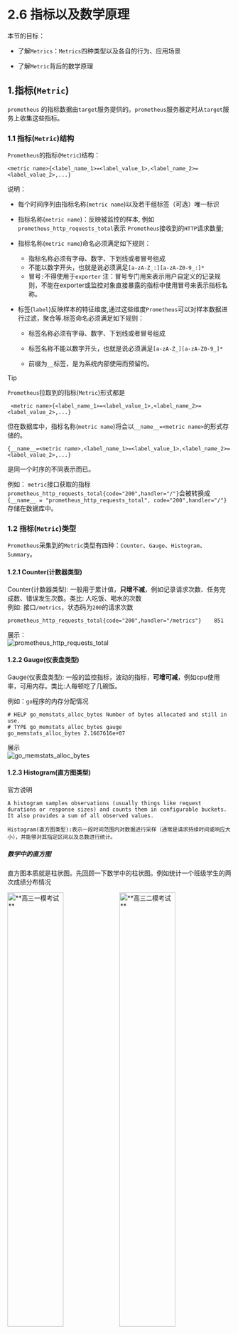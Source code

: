 # 2.6 指标以及数学原理

本节的目标：

- 了解`Metrics`：`Metrics`四种类型以及各自的行为、应用场景

- 了解`Metric`背后的数学原理

  

## 1.指标(`Metric`)

`prometheus` 的指标数据由`target`服务提供的。`prometheus`服务器定时从`target`服务上收集这些指标。

### 1.1 指标(`Metric`)结构

`Prometheus`的指标(`Metric`)结构： 

```
<metric name>{<label_name_1>=<label_value_1>,<label_name_2>=<label_value_2>,...} 
```

说明：

- 每个时间序列由指标名称(`metric name`)以及若干组标签（可选）唯一标识

- 指标名称(`metric name`)：反映被监控的样本, 例如`prometheus_http_requests_total`表示 `Prometheus`接收到的`HTTP`请求数量; 

- 指标名称(`metric name`)命名必须满足如下规则：

  - 指标名称必须有字母、数字、下划线或者冒号组成
  - 不能以数字开头，也就是说必须满足`[a-zA-Z_:][a-zA-Z0-9_:]*`
  - 冒号`:`不得使用于`exporter`    注：冒号专门用来表示用户自定义的记录规则，不能在exporter或监控对象直接暴露的指标中使用冒号来表示指标名称。

- 标签(`label`)反映样本的特征维度,通过这些维度`Prometheus`可以对样本数据进行过滤，聚合等.标签命名必须满足如下规则：
  - 标签名称必须有字母、数字、下划线或者冒号组成

  - 标签名称不能以数字开头，也就是说必须满足`[a-zA-Z_][a-zA-Z0-9_]*`

  - 前缀为`__`标签，是为系统内部使用而预留的。

    
    
    

> [!TIP]
>
> `Prometheus`拉取到的指标(`Metric`)形式都是
>
> ```
>  <metric name>{<label_name_1>=<label_value_1>,<label_name_2>=<label_value_2>,...} 
> ```
>
> 但在数据库中，指标名称(`metric name`)将会以`__name__=<metric name>`的形式存储的。
>
> ```
> {__name__=<metric name>,<label_name_1>=<label_value_1>,<label_name_2>=<label_value_2>,...} 
> ```
>
> 是同一个时序的不同表示而已。
>
> 
>
> 例如： `metric`接口获取的指标`prometheus_http_requests_total{code="200",handler="/"}`会被转换成 `{__name__ = "prometheus_http_requests_total", code="200",handler="/"}`存储在数据库中。
>
> 



### 1.2 指标(`Metric`)类型

`Prometheus`采集到的`Metric`类型有四种：`Counter`、`Gauge`、`Histogram`、`Summary`。  

#### 1.2.1 Counter(计数器类型)

Counter(计数器类型): 一般用于累计值，**只增不减**，例如记录请求次数、任务完成数、错误发生次数。类比: 人吃饭、喝水的次数  
例如: 接口`/metrics`，状态码为`200`的请求次数

```text
prometheus_http_requests_total{code="200",handler="/metrics"}    851
```

展示：  
![prometheus_http_requests_total](./src/prometheus_http_requests_total.png "prometheus_http_requests_total")

#### 1.2.2 Gauge(仪表盘类型)

Gauge(仪表盘类型): 一般的监控指标，波动的指标，**可增可减**，例如cpu使用率，可用内存。类比:人每顿吃了几碗饭。 

例如：`go`程序的内存分配情况  

```
# HELP go_memstats_alloc_bytes Number of bytes allocated and still in use.
# TYPE go_memstats_alloc_bytes gauge
go_memstats_alloc_bytes 2.1667616e+07
```

展示  
 ![go_memstats_alloc_bytes](./src/go_memstats_alloc_bytes.png "go_memstats_alloc_bytes")



#### 1.2.3 Histogram(直方图类型) 

官方说明

``````text
A histogram samples observations (usually things like request durations or response sizes) and counts them in configurable buckets. It also provides a sum of all observed values.

Histogram(直方图类型):表示一段时间范围内对数据进行采样（通常是请求持续时间或响应大小），并能够对其指定区间以及总数进行统计。
``````



#####  数学中的直方图

直方图本质就是柱状图。先回顾一下数学中的柱状图。例如统计一个班级学生的两次成绩分布情况                                          

<img src="./src/math_histogram_core_1.drawio.png" width="50%" height="50%" alt="**高三一模考试**"><img src="./src/math_histogram_core_2.drawio.png" width="50%" height="50%" alt="**高三二模考试**">

**要素**

- **采样次数** 每次统计的样本数都是 `57`，例如:一模中 `张三 73分`、`李四 46分`、`王五 91分`、.....  每个都是一个样本，一模成绩需要采样`57`个次。同样二模也需要采样`57`个次。
- **区间划分**
  - 上图中区间划分为   `分数 <=60` 、 `60< 分数 <=70`、 `70< 分数 <=80`、 `80< 分数 <=90`、`90<分数 <=100`;
  - 每个区间仅统计当前区间的数据量，例如一模考试中，`70~80`之间的有`19`人;
  - 查询多个区间数据需要进行加法运算，例如计算一模考试中 小于`90`分的人数`5+16+19+13=53`
- 计算平均值 `总分数/采样数`。`(73 + 46 + 91 +.....) / 57`
- 下一次考试成绩的统计不涉及本次考试成绩，一模成绩、二模成绩不能混淆统计。例如：二模中 `张三 69分` 不会统计在一模的 `60 <分数 <=70`区间中；



##### prometheus中的直方图

`prometheus`中的`直方图`(或`柱状图`)与数学的`直方图`(或`柱状图`)进行了"**优化**"：**累加直方图**  

注： 累加直方图数学定义 https://en.wikipedia.org/wiki/Histogram#Cumulative_histogram



<img src="./src/math_histogram_core.drawio.png" width="60%" height="80%" alt="考试"><img src="./src/prometheus_histogram_core.drawio.png" width="30%" height="45%" alt="**高三一模考试**">

说明：

- 数学直方图区间对应的就是`prometheus`中的`直方图`的桶，也就是`bucket`。每个桶的值是**小于或等于**桶的上限的数据之和。例如本次考试`成绩<= 60` 有`5`人，`60<成绩<=70`有`16`人，`70<成绩<=80`有`19`人；那么桶`60~70`部分就是`5+16=21` ,桶`70~80`部分就是`5+16+19=40`
- 查询多个区间数据不再需要加法运算，例如计算小于`90`分的人数直接获取`53`
- `prometheus`中的直方图是时间序列，时间序列本身是**累积**的。类比此例，就是本次考试成绩会计入下一次考试中。



**计算方式**

<table>
  <capital>统计流程</capital>
  <tr>
    <th>成绩采样</th>
    <th rowspan=2 > prometheus <br>直方图初始数据 </th>
    <th colspan=3 > 张三/73/一模 </th>
    <th colspan=3> 李四/46/一模 </th>
    <th colspan=3> 王五/91/一模 </th>
    <th colspan=3> 王二麻子/69/一模 </th>
    <th > ...</th>
  </tr>
  <tr>
    <th>区间</th>
    <th >采样</th>
    <th >数学直方图</th>
    <th >prometheus直方图</th>
    <th >采样</th>
    <th >数学直方图</th>
    <th >prometheus直方图</th>
    <th >采样</th>
    <th >数学直方图</th>
    <th >prometheus直方图</th>
    <th >采样</th>
    <th >数学直方图</th>
    <th >prometheus直方图</th>
    <th ></th>
  </tr>
    <tr>
    <th> 分数<=60 </th>
    <td >0</td>
    <td >0</td>
    <td >0</td>
    <td >0</td>
    <td >1</td>
    <td >1</td>
    <td >1</td>
    <td >0</td>
    <td >1</td>
    <td >1</td>
    <td >0</td>
    <td >1</td>
    <td >1</td>
    <td ></td>
  </tr>
  <tr>
    <th> 60<分数<=70 </th>
    <td >0</td>
    <td >0</td>
    <td >0</td>
    <td >0</td>
    <td >0</td>
    <td >0</td>
    <td >1</td>
    <td >0</td>
        <td >0</td>
    <td >1</td>
    <td >1</td>
        <td >1</td>
    <td >2</td>
    <td ></td>
  </tr>
  <tr>
    <th>70< 分数 <=80</th>
    <td >0</td>
    <td >1</td>
    <td >1</td>
    <td >1</td>
    <td >0</td>
    <td >1</td>
    <td >2</td>
    <td >0</td>
    <td >1</td>
    <td >2</td>
    <td >0</td>
    <td >1</td>
    <td >3</td>
    <td ></td>
  </tr>
    <tr>
    <th>80< 分数 <=90</th>
    <td >0</td>
    <td >0</td>
    <td >0</td>
    <td >1</td>
    <td >0</td>
        <td >0</td>
    <td >2</td>
    <td >0</td>
        <td >0</td>
    <td >2</td>
    <td >0</td>
        <td >0</td>
    <td >3</td>
    <td ></td>
  </tr>
    <tr>
    <th>90< 分数 <=100</th>
    <td >0</td>
    <td >0</td>
        <td >0</td>
    <td >1</td>
    <td >0</td>
        <td >0</td>
    <td >2</td>
    <td >1</td>
        <td >1</td>
    <td >3</td>
    <td >0</td>
        <td >1</td>
    <td >4</td>
    <td ></td>
  </tr>
    <tr>
    <th>总成绩</th>
    <td >0</td>
    <td >-</td>
    <td >73</td>
        <td >73</td>
    <td >-</td>
    <td >73+46=119</td>
    <td >73+46=119</td>
    <td >-</td>
    <td >73+46+91=210</td>
    <td >73+46+91=210</td>
    <td >-</td>
    <td >73+46+91+69=279</td>
    <td >73+46+91+69=279</td>
    <td >-</td>
  </tr>
    <tr>
    <th> 采样次数 </th>
    <td >0</td>
    <td colspan=3 >1</td>
    <td colspan=3 >2</td>
    <td colspan=3 >3</td>
    <td colspan=3 >4</td>
    <td ></td>
  </tr>
</table>



为了方便理解，咱们把数学中的直方图作为中间计算过程。如果真是采用这种运算方式，太复杂了。那么怎么运算呢？

``````text
分数<=60           0              0        1        1                 1                  1  

60<分数<=70        0              0        1        1                 1         1        2

70<分数<=80        0      1       1        1        2                 2         1        3

80<分数<=90        0      1       1        1        2                 2         1        3
 
90<分数<=100       0      1       1        1        2        1        3         1        4

总成绩

采样数量
``````





`prometheus`中的直方图格式`xxxx_bucket{le="<数值>"[,其他标签]} <数值>`，*注：`le`是**向上包含**的,即**小于等于**。

直方图指标由三个部分：  

- 采样次数即总样本数量，**累加的**，指标名称以`_count`结尾。
- 所有测量值之和,**累加的**，指标名称以`_sum`结尾。
- 一组直方图的桶，指标名称以`_bucket`结尾，标签包含`le`。每一个桶的数据是**累加的**。



**例如**：下例截取自`prometheus`的监控数据，`go_sched_latencies_seconds_bucket`此为`prometheus`项目里`goroutine`等待执行的时间。

```text
# HELP go_sched_latencies_seconds Distribution of the time goroutines have spent in the scheduler in a runnable state before actually running. Bucket counts increase monotonically.
# TYPE go_sched_latencies_seconds histogram
go_sched_latencies_seconds_bucket{le="6.399999999999999e-08"} 486
go_sched_latencies_seconds_bucket{le="6.399999999999999e-07"} 780
go_sched_latencies_seconds_bucket{le="7.167999999999999e-06"} 995
go_sched_latencies_seconds_bucket{le="8.191999999999999e-05"} 1143
go_sched_latencies_seconds_bucket{le="0.0009175039999999999"} 1196
go_sched_latencies_seconds_bucket{le="0.010485759999999998"} 1203
go_sched_latencies_seconds_bucket{le="0.11744051199999998"} 1203
go_sched_latencies_seconds_bucket{le="+Inf"} 1203
go_sched_latencies_seconds_sum 0.011981568
go_sched_latencies_seconds_count 1203
```

说明：

- 一共统计 `1203` 次，所有`goroutine`累计等待时长`0.011981568s`

- `等待时间 <= 6.399999999999999e-08s`的`goroutine`有 `486`个
- `等待时间 <= 6.399999999999999e-07s`的`goroutine`有 `780`个 ....

展示   

![go_sched_latencies_seconds_bucket](./src/go_sched_latencies_seconds_bucket_.png " prometheus_http_request_duration_seconds_bucket")



#####  累加直方图有什么好处？

###### 分位数计算简单

分位数：对一批数据进行排序之后，排在`p%`位置的数值大小。例如：有`100`个数字，按照从小到大的顺序排列，`P75`就是第`75`位置上的数、`P90`就是第`90`位置上的数。上面一模成绩而言，`P90` 应该是顺序在`51`( 即： *`57 * 90%  ≈ 51`* )位置上的分数 。

<img src="./src/math_histogram_core.drawio.png" width="60%" height="80%" alt="考试"><img src="./src/prometheus_histogram_core.drawio.png" width="30%" height="45%" alt="**高三一模考试**">

如果使用数学直方图 找第`51`位置上的分数。

- [0 , 60]       5人                                            5   <  51
- [0, 70]        5 + 16 = 21人                           21  < 51
- [0, 80]        5 + 16  + 19 =  40人                40  < 51
- [0, 90]        5 + 16  + 19  + 13 =  53人      53   > 51          ====>       排序第`51`位置上的分数在`(80, 90]`区间。

如果使用prometheus直方图 找第`51`位置上的分数。

- [0 , 60]       5人            5   <  51
- [0, 70]        21人         21  < 51
- [0, 80]        40人         40  < 51
- [0, 90]        53人         53   > 51          ====>       排序第`51`位置上的分数在` (80, 90]`区间。

使用`prometheus`直方图 查找分位数无需进行**累加**计算。

> [!TIP]
>
> 延伸：`prometheus`直方图计算分位数的逻辑  
>
> 在工作中，`prometheus`直方图经常通过函数`histogram_quantile`来**估算**分位数，例如响应`P90`、`P95`、`P99`等。`histogram_quantile`是如何进行估算的呢？
>
> 1. `采样次数 * P%`  获得第几位上的样本。例如上例 `P90` 是顺序在`51`( 即： *`57 * 90%  ≈ 51`* )位上的分数 。
>
> 2. 依次比较每个`bucket`的数量，获取样本所在区间，即找到对应的`bucket`。见上例查找过程。
>
> 3. 不妨将对应的`bucket`暂时命名为`bucketA`。`prometheus`直方图会认为`bucketA`的样本都是**线性均匀**分布在这个区间里的。` (80, 90]`区间里有`13`个样本，这`13`个样本均匀分布于`80~90`之间，那么每个样本之间的间隔就是`(90-80)/13`;  `P90`的分数是这个` (80, 90]`区间里的第`11`位，那么估计值为`80 + (90-80)/13 * 11`
>
>    综上：估算公式  `bucketStart + (bucketEnd-bucketStart)*float64(rank/count)`    
>
>    -  `rank`     分位数在当前`bucket`中是第几位  
>    - `count`   当前`bucket`中的样本数量。
>    - `bucketStart`、` bucketEnd`  表示当前`bucket`的开始边界、结束边。
>
> 
>
> 既然是估算，那么一定是存在**误差**的。prometheus直方图要做的就是尽量减少误差，以确保精确。



补充文档：

- 分位数误差     https://prometheus.io/docs/practices/histograms/#errors-of-quantile-estimation
- histogram_quantile函数  https://prometheus.io/docs/prometheus/latest/querying/functions/#histogram_quantile



#### 1.2.4 Summary

官方说明[Summary](https://prometheus.io/docs/concepts/metric_types/#summary)

```
Similar to a histogram, a summary samples observations (usually things like request durations and response sizes). While it also provides a total count of observations and a sum of all observed values, it calculates configurable quantiles over a sliding time window.

Summary(摘要类型):表示一段时间范围内 对数据进行采样（通常是请求持续时间或响应大小)，并能够对其指定比例以及总数进行统计。

```

**客户端**对**一段时间内**（默认的最长时间是`10 分钟`）的每个采样点进行统计，并形成分位图。格式`xxxx{quantile="<φ>"[,其他标签]} <数值>`，quantile**分位数**


`Summary`指标由三个部分：

- 一组**分位数**数据，指标标签包含`quantile`，即：中位数(`quantile="0.5"`)、`75`分位(`quantile="0.75"`)
- 观测对象发生的次数，指标名称以`_count`结尾。
- 所有测量值之和,指标名称以`_sum`结尾。


例如：

```text
# HELP go_gc_duration_seconds A summary of the pause duration of garbage collection cycles.
# TYPE go_gc_duration_seconds summary
go_gc_duration_seconds{quantile="0"} 2.4291e-05
go_gc_duration_seconds{quantile="0.25"} 3.75e-05
go_gc_duration_seconds{quantile="0.5"} 0.000167125
go_gc_duration_seconds{quantile="0.75"} 0.000247333
go_gc_duration_seconds{quantile="1"} 0.000343667
go_gc_duration_seconds_sum 0.001557791
go_gc_duration_seconds_count 10
```

从上面的样本

- `Prometheus Server` GO语言`GC`进行了`10`次，总耗时` 0.001557791s`
- 中位数(`quantile="0.5"`)耗时`0.000167125s`，即`50%` 的垃圾回收时长都小于等于`0.000167125s` ;
- `75`分位数(`quantile="0.75"`)耗时`0.000247333s`，即`75%` 的垃圾回收时长都小于等于`0.000247333` ;



展示  
![go_gc_duration_seconds](./src/go_gc_duration_seconds.png " go_gc_duration_seconds")


##### Summary计算细节

官方文档上有这么一行表述
```
streaming φ-quantiles (0 ≤ φ ≤ 1) of observed events, exposed as <basename>{quantile="<φ>"}
```

1. 最多使用近`10分钟`的数据进行计算

  客户端计算`Summary`的时候，最多使用近[10分钟](https://github.com/prometheus/client_golang/blob/main/prometheus/summary.go#L75)的数据进行计算，不是将服务全时段的数据进行计算。

 因为时间越接近，数据的相关性越大。例如预测学生高考成绩，我们优选选择高三成绩作为样本去分析，而不是选择小学成绩去分析。


2. 误差

  表述里有`φ-quantiles (0 ≤ φ ≤ 1)`  表示误差，表示误差允许偏移几个分位数，准确的表述 `φ ± quantiles`

​	例如上例中，如果设置 `quantile="0.75"`的允许误差是 `0.05`，分位数在 `(0.70, 0.80)`范围内都是可以接受的。

``````
go_gc_duration_seconds{quantile="0.75"} 0.000247333
``````

​	表示：`0.000247333`  表示`go_gc_duration_seconds` 分位数在 `(0.70, 0.80)`范围内。

​	那么怎么设置误差呢？在客户端的代码里写死的。

​	下面是一段被监控服务的代码：

``````go
	respDurations = prometheus.NewSummaryVec(
		prometheus.SummaryOpts{
			Name:       "tyltr_request_duration",
			Help:       "响应时间",
			Objectives: map[float64]float64{0.5: 0.05, 0.9: 0.01, 0.99: 0.001},
		},
		[]string{"path"},
	)
``````



`Objectives` 就表示分位数和误差

- 分位数`0.5` 允许误差是`0.05`的分位数,即误差范围:`(0.45,0.55)`

- 分位数`0.9` 允许误差是`0.01`个分位数 ,即误差范围:`(0.89,0.91)`

- 分位数`0.99` 允许误差是`0.001`个分位数，即误差范围:`(0.989,0.991)`

  

#### Histogram与 Summary对比

- 被监控服务统计时，`Summary`结构有频繁的全局锁操作， `Histogram` 仅仅对每个桶做一个原子变量的计数。

- 通过`Histogram`计算分位数是由服务端计算出来的，`Summary`是由客户端计算出来的。

- `Summary` 的百分位是提前在客户端代码里指定的，在服务端观测指标数据时不能获取未指定的分为数。而 `Histogram` 则可以通过 `promql` 随便指定，虽然计算的不如 `Summary` 准确，但带来了灵活性。

- `Summary` 是不能聚合的。例如两个服务A、B 请求时延分别是：

  服务A:   `0.5s`、`0.25s` 、`0.21s`、`0.45s` 、`0.31s`   接受5次请求，那么中位数是`0.31s` 

  服务B:   `0.05s`、`0.015s` 、`0.001s`、`0.003s` 、`0.1s` 、`0.002s` 、`0.006s`    接受7次请求，那么中位数是`0.006s` 

  ❌如果使用`(0.31s +0.006s)/2 `  来聚合整体的中位数就大错特错了❌。



官方给了两条建议

1. 如果需要聚合，选择 `Histogram`。
2. 如果比较清楚要观测的指标的范围和分布情况，选择 `Histogram`。如果需要精确的分位数选择 `Summary`。



